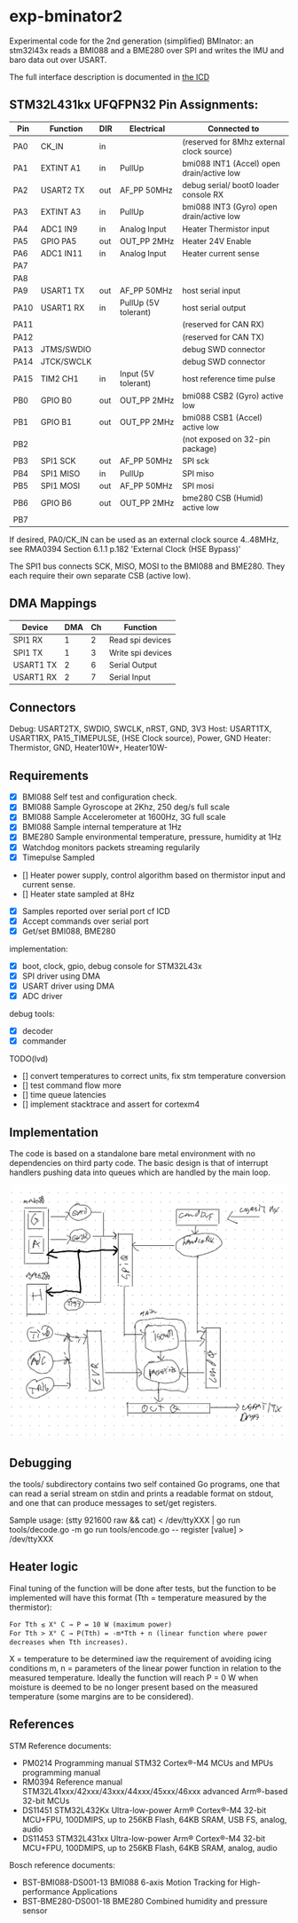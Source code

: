 # exp-bminator2

Experimental code for the 2nd generation (simplified) BMInator: an stm32l43x reads a BMI088 and a BME280 over SPI and writes the IMU and baro data out over USART.

The full interface description is documented in [the ICD](doc/ddln-bminator2-ICD.md)

## STM32L431kx UFQFPN32 Pin Assignments:

| Pin  | Function   | DIR | Electrical           | Connected to                              |
| ---- | ---------- | --- | -------------------- | ----------------------------------------- |
| PA0  | CK_IN      | in  |                      | (reserved for 8Mhz external clock source) |
| PA1  | EXTINT A1  | in  | PullUp               | bmi088 INT1 (Accel) open drain/active low |
| PA2  | USART2 TX  | out | AF_PP 50MHz          | debug serial/ boot0 loader console RX     |
| PA3  | EXTINT A3  | in  | PullUp               | bmi088 INT3 (Gyro) open drain/active low  |
| PA4  | ADC1 IN9   | in  | Analog Input         | Heater Thermistor input                   |
| PA5  | GPIO PA5   | out | OUT_PP 2MHz          | Heater 24V  Enable                        |
| PA6  | ADC1 IN11  | in  | Analog Input         | Heater current sense                      |
| PA7  |            |     |                      |                                           |
| PA8  |            |     |                      |                                           |
| PA9  | USART1 TX  | out | AF_PP 50MHz          | host serial input                         |
| PA10 | USART1 RX  | in  | PullUp (5V tolerant) | host serial output                        |
| PA11 |            |     |                      | (reserved for CAN RX)                     |
| PA12 |            |     |                      | (reserved for CAN TX)                     |
| PA13 | JTMS/SWDIO |     |                      | debug SWD connector                       |
| PA14 | JTCK/SWCLK |     |                      | debug SWD connector                       |
| PA15 | TIM2 CH1   | in  | Input (5V tolerant)  | host reference time pulse                 |
| PB0  | GPIO B0    | out | OUT_PP 2MHz          | bmi088 CSB2 (Gyro)  active low            |
| PB1  | GPIO B1    | out | OUT_PP 2MHz          | bmi088 CSB1 (Accel) active low            |
| PB2  |            |     |                      | (not exposed on 32-pin package)           |
| PB3  | SPI1 SCK   | out | AF_PP 50MHz          | SPI sck                                   |
| PB4  | SPI1 MISO  | in  | PullUp               | SPI miso                                  |
| PB5  | SPI1 MOSI  | out | AF_PP 50MHz          | SPI mosi                                  |
| PB6  | GPIO B6    | out | OUT_PP 2MHz          | bme280 CSB  (Humid) active low            |
| PB7  |            |     |                      |                                           |

If desired, PA0/CK_IN can be used as an external clock source 4..48MHz, see
RMA0394 Section 6.1.1 p.182 'External Clock (HSE Bypass)'

The SPI1 bus connects SCK, MISO, MOSI to the BMI088 and BME280. They each require their own
separate CSB (active low).

## DMA Mappings

| Device    | DMA | Ch  | Function          |
| --------- | --- | --- | ----------------- |
| SPI1 RX   | 1   | 2   | Read spi devices  |
| SPI1 TX   | 1   | 3   | Write spi devices |
| USART1 TX | 2   | 6   | Serial Output     |
| USART1 RX | 2   | 7   | Serial Input      |

## Connectors
Debug:  USART2TX, SWDIO, SWCLK, nRST, GND, 3V3
Host: USART1TX, USART1RX, PA15_TIMEPULSE, (HSE Clock source), Power, GND
Heater:  Thermistor, GND, Heater10W+, Heater10W-


## Requirements

- [X] BMI088 Self test and configuration check.
- [X] BMI088 Sample Gyroscope at 2Khz, 250 deg/s full scale
- [X] BMI088 Sample Accelerometer at 1600Hz, 3G full scale
- [X] BMI088 Sample internal temperature at 1Hz
- [X] BME280 Sample environmental temperature, pressure, humidity at 1Hz
- [x] Watchdog monitors packets streaming regularily
- [X] Timepulse Sampled
- [] Heater power supply, control algorithm based on thermistor input and current sense.
- [] Heater state sampled at 8Hz
- [X] Samples reported over serial port cf ICD
- [x] Accept commands over serial port
- [X] Get/set BMI088, BME280

implementation:
- [X] boot, clock, gpio, debug console for STM32L43x
- [X] SPI driver using DMA
- [X] USART driver using DMA
- [X] ADC driver

debug tools:
- [X] decoder
- [X] commander

TODO(lvd) 
- [] convert temperatures to correct units, fix stm temperature conversion
- [] test command flow more
- [] time queue latencies
- [] implement stacktrace and assert for cortexm4

## Implementation

The code is based on a standalone bare metal environment with no dependencies on third party code. 
The basic design is that of interrupt handlers pushing data into queues which are handled by the main loop.

![Data Flow](doc/dataflow.png)

## Debugging

the tools/ subdirectory contains two self contained Go programs, one that can read a serial stream
on stdin and prints a readable format on stdout, and one that can produce messages to set/get
registers.  

Sample usage:
    (stty 921600 raw && cat) < /dev/ttyXXX | go run tools/decode.go -m
    go run tools/encode.go -- register [value] > /dev/ttyXXX


## Heater logic

Final tuning of the function will be done after tests, but the function to be implemented will have this format (Tth = temperature measured by the thermistor):

    For Tth ≤ X° C → P = 10 W (maximum power)
    For Tth > X° C → P(Tth) = -m*Tth + n (linear function where power decreases when Tth increases).

X = temperature to be determined iaw the requirement of avoiding icing conditions
m, n = parameters of the linear power function in relation to the measured temperature.
Ideally the function will reach P = 0 W when moisture is deemed to be no longer present based on the measured temperature (some margins are to be considered). 


## References

STM Reference documents:

- PM0214 Programming manual STM32 Cortex®-M4 MCUs and MPUs programming manual
- RM0394 Reference manual STM32L41xxx/42xxx/43xxx/44xxx/45xxx/46xxx advanced Arm®-based 32-bit MCUs
- DS11451 STM32L432Kx Ultra-low-power Arm® Cortex®-M4 32-bit MCU+FPU, 100DMIPS, up to 256KB Flash, 64KB SRAM, USB FS, analog, audio
- DS11453 STM32L431xx Ultra-low-power Arm® Cortex®-M4 32-bit MCU+FPU, 100DMIPS, up to 256KB Flash, 64KB SRAM, analog, audio

Bosch reference documents:

- BST-BMI088-DS001-13 BMI088 6-axis Motion Tracking for High-performance Applications
- BST-BME280-DS001-18 BME280 Combined humidity and pressure sensor
